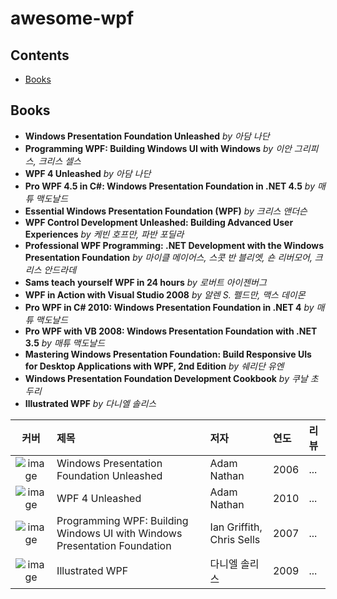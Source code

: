 # awesome-wpf

## Contents
- [Books](#books)

## Books
- **Windows Presentation Foundation Unleashed** _by 아담 나단_
- **Programming WPF: Building Windows UI with Windows** _by 이안 그리피스, 크리스 셀스_
- **WPF 4 Unleashed** _by 아담 나단_
- **Pro WPF 4.5 in C#: Windows Presentation Foundation in .NET 4.5** _by 매튜 맥도날드_
- **Essential Windows Presentation Foundation (WPF)** _by 크리스 앤더슨_
- **WPF Control Development Unleashed: Building Advanced User Experiences** _by 케빈 호프만, 파반 포딜라_
- **Professional WPF Programming: .NET Development with the Windows Presentation Foundation** _by 마이클 메이어스, 스콧 반 블리엣, 숀 리버모어, 크리스 안드라데_
- **Sams teach yourself WPF in 24 hours** _by 로버트 아이젠버그_
- **WPF in Action with Visual Studio 2008** _by 알렌 S. 펠드만, 맥스 데이몬_
- **Pro WPF in C# 2010: Windows Presentation Foundation in .NET 4** _by 매튜 맥도날드_
- **Pro WPF with VB 2008: Windows Presentation Foundation with .NET 3.5** _by 매튜 맥도날드_
- **Mastering Windows Presentation Foundation: Build Responsive UIs for Desktop Applications with WPF, 2nd Edition** _by 쉐리단 유엔_
- **Windows Presentation Foundation Development Cookbook** _by 쿠날 초두리_
- **Illustrated WPF** _by 다니엘 솔리스_

| 커버 | 제목 | 저자 | 연도 | 리뷰 |
|:---:|:----|:----|:----|:----|
| ![image][wpf-01] | Windows Presentation Foundation Unleashed | Adam Nathan | 2006 | ... | 
| ![image][wpf-02] | WPF 4 Unleashed | Adam Nathan | 2010 | ... | 
| ![image][wpf-03] | Programming WPF: Building Windows UI with Windows Presentation Foundation | Ian Griffith, Chris Sells | 2007 | ... | 
| ![image][wpf-20] | Illustrated WPF | 다니엘 솔리스 | 2009 | ... | 




[wpf-01]: https://user-images.githubusercontent.com/52397976/127424592-d8332b60-a540-4020-94c5-156b167e05f9.png
[wpf-02]: https://user-images.githubusercontent.com/52397976/127424762-ee56b8d2-c1f8-4f7c-bf54-a8535b0fbc9b.png
[wpf-03]: https://user-images.githubusercontent.com/52397976/127425026-7a338d1a-aaba-4013-8115-b140e8b3845b.png

[wpf-20]: https://user-images.githubusercontent.com/52397976/127423688-c14f0878-cf90-4570-8082-7821162eaf90.png

